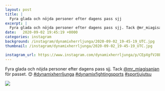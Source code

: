 ```yaml
---
layout: post
title: |
  Fyra glada och nöjda personer efter dagens pass sjj
excerpt: |
  Fyra glada och nöjda personer efter dagens pass sjj. Tack @mr_miagisanjan för passet. 😊   
date:   2020-09-02 19:45:19 +0000
categories: instagram
background: /instagram/dynamixherrljunga/2020-09-02_19-45-19_UTC.jpg
thumbnail: /instagram/dynamixherrljunga/2020-09-02_19-45-19_UTC.jpg

instagram_url: https://www.instagram.com/dynamixherrljunga/p/CEpXgfVJ8Ex
---
```

Fyra glada och nöjda personer efter dagens pass sjj. Tack [@mr_miagisanjan](https://www.instagram.com/mr_miagisanjan/) för passet. 😊 [#dynamixherrljunga](https://www.instagram.com/explore/tags/dynamixherrljunga/) [#dynamixfightingsports](https://www.instagram.com/explore/tags/dynamixfightingsports/) [#sportjujutsu](https://www.instagram.com/explore/tags/sportjujutsu/)



<img src='{{ site.baseurl }}/instagram/dynamixherrljunga/2020-09-02_19-45-19_UTC.jpg' class='img-fluid' />
